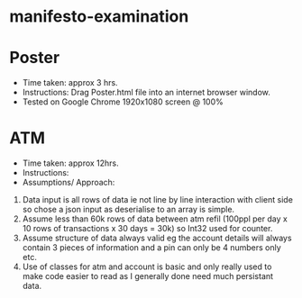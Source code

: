 # manifesto-examination

# Poster
- Time taken: approx 3 hrs.
- Instructions: Drag Poster.html file into an internet browser window.
- Tested on Google Chrome 1920x1080 screen @ 100% 

# ATM 
- Time taken: approx 12hrs.
- Instructions: 
- Assumptions/ Approach: 
1) Data input is all rows of data ie not line by line interaction with client side so chose a json input as deserialise to an array is simple.
2) Assume less than 60k rows of data between atm refil (100ppl per day x 10 rows of transactions x 30 days = 30k) so Int32 used for counter. 
3) Assume structure of data always valid eg the account details will always contain 3 pieces of information and a pin can only be 4 numbers only etc.
4) Use of classes for atm and account is basic and only really used to make code easier to read as I generally done need much persistant data. 